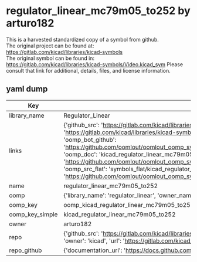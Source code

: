 # regulator_linear_mc79m05_to252 by arturo182  
This is a harvested standardized copy of a symbol from github.  
The original project can be found at:  
https://gitlab.com/kicad/libraries/kicad-symbols  
The original symbol can be found in:
https://gitlab.com/kicad/libraries/kicad-symbols/Video.kicad_sym
Please consult that link for additional, details, files, and license information.  
## yaml dump  
| Key | Value |  
| --- | --- |  
| library_name | Regulator_Linear |  
| links | {'github_src': 'https://gitlab.com/kicad/libraries/kicad-symbols/Video.kicad_sym', 'github_src_repo': 'https://gitlab.com/kicad/libraries/kicad-symbols', 'oomp_bot': 'kicad_regulator_linear_mc79m05_to252/working', 'oomp_bot_github': 'https://github.com/oomlout/oomlout_oomp_symbol_bot/tree/main/kicad_regulator_linear_mc79m05_to252/working', 'oomp_doc': 'kicad_regulator_linear_mc79m05_to252/working', 'oomp_doc_github': 'https://github.com/oomlout/oomlout_oomp_symbol_doc/tree/main/kicad_regulator_linear_mc79m05_to252/working', 'oomp_src_flat': 'symbols_flat/kicad_regulator_linear_mc79m05_to252/working', 'oomp_src_flat_github': 'https://github.com/oomlout/oomlout_oomp_symbol_src/tree/main/kicad_regulator_linear_mc79m05_to252/working'} |  
| name | regulator_linear_mc79m05_to252 |  
| oomp | {'library_name': 'regulator_linear', 'owner_name': 'kicad', 'symbol_name': 'regulator_linear_mc79m05_to252'} |  
| oomp_key | oomp_kicad_regulator_linear_mc79m05_to252 |  
| oomp_key_simple | kicad_regulator_linear_mc79m05_to252 |  
| owner | arturo182 |  
| repo | {'github_src': 'https://gitlab.com/kicad/libraries/kicad-symbols/Video.kicad_sym', 'name': 'libraries/kicad-symbols', 'owner': 'kicad', 'url': 'https://gitlab.com/kicad/libraries/kicad-symbols'} |  
| repo_github | {'documentation_url': 'https://docs.github.com/rest/repos/repos#get-a-repository', 'message': 'Not Found'} |  

